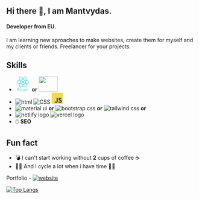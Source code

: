 ## Hi there 👋, I am  Mantvydas.
#### Developer from EU.
I am learning new aproaches to make websites, create them for myself and my clients or friends.
Freelancer for your projects.

## Skills

- <img src="https://raw.githubusercontent.com/devicons/devicon/master/icons/react/react-original-wordmark.svg" alt="react" width="40" height="40"/>  **or** <img src="https://upload.vectorlogo.zone/logos/nextjs/images/271afdac-aad3-4712-89fd-a25f63fd6dd4.svg" width="50" height="40" />
-  <img src="https://www.vectorlogo.zone/logos/w3_html5/w3_html5-icon.svg" alt="html" width="30" height="30" /> <img src="https://www.vectorlogo.zone/logos/w3_css/w3_css-icon.svg" alt="CSS" width="30" height="30" /> <img src="https://raw.githubusercontent.com/devicons/devicon/master/icons/javascript/javascript-original.svg" alt="JavaScript" width="30" height="30" />
- <img src="https://seeklogo.com/images/M/material-ui-logo-5BDCB9BA8F-seeklogo.com.png" alt="material ui" width="30" height="30" /> **or**
<img src="https://www.vectorlogo.zone/logos/getbootstrap/getbootstrap-icon.svg" alt="bootstrap css" width="30" height="30" /> **or** <img src="https://www.vectorlogo.zone/logos/tailwindcss/tailwindcss-icon.svg" alt="tailwind css" width="30" height="30" /> **or**
- <img src="https://www.vectorlogo.zone/logos/netlify/netlify-ar21.svg" width="60" height="60" alt="netlify logo" /> <img src="https://logovtor.com/wp-content/uploads/2020/10/vercel-inc-logo-vector.png" alt="vercel logo" width="60" height="50" />
- 🖱️ **SEO**


## Fun fact
- 💣 I can't start working without **2** cups of coffee ☕ 
- 🚴‍♂️ And I cycle a lot when i have time 🚴‍♂️

Portfolio - [<img src='https://cdn.jsdelivr.net/npm/simple-icons@3.0.1/icons/icloud.svg' alt='website' height='40'>](https://mantvydasportfolio.site/)  

[![Top Langs](https://github-readme-stats.vercel.app/api/top-langs/?username=Mancefas)](https://github.com/anuraghazra/github-readme-stats)




